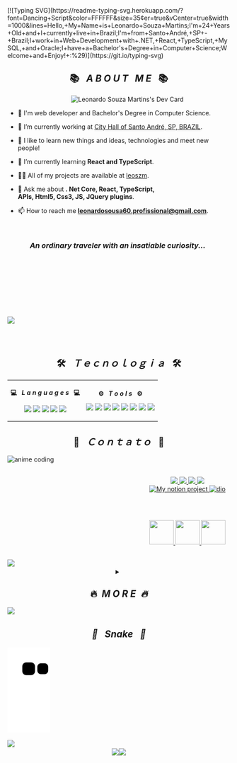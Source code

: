 <!--[![Typing SVG](https://readme-typing-svg.herokuapp.com/?font=Dancing+Script&color=FFFFFF&size=35&center=true&vCenter=true&width=1000&lines=Hello,+My+Name+is+Leonardo+Souza+Martins;I'm+24+Years+Old+and+i+currently+live+in+Brazil;I'm+From+Santo+André,+SP+-+Brazil;I+Work+in+Web+Development+with+.Net,React,Typescript,MySql+and+Oracle;I'm+Bachelor's+Degree+in+Computer+Science;Welcome+And+Enjoy!+:%29)](https://git.io/typing-svg)-->
<div>
[![Typing SVG](https://readme-typing-svg.herokuapp.com/?font=Dancing+Script&color=FFFFFF&size=35&center=true&vCenter=true&width=1000&lines=Hello,+My+Name+is+Leonardo+Souza+Martins;I'm+24+Years+Old+and+I+currently+live+in+Brazil;I'm+from+Santo+André,+SP+-+Brazil;I+work+in+Web+Development+with+.NET,+React,+TypeScript,+MySQL,+and+Oracle;I+have+a+Bachelor's+Degree+in+Computer+Science;Welcome+and+Enjoy!+:%29)](https://git.io/typing-svg)
</div>
<div>
 <h2 align="center">📚&ensp; <i>A B O U T &nbsp; M E</i> &ensp;📚</h2>

 <a href="https://app.daily.dev/Leoszm"><img align="right" src="https://api.daily.dev/devcards/e90a0c681151496590a67f7c8a244de1.png?r=7ep" width="360" alt="Leonardo Souza Martins's Dev Card"/></a>
 <br>
- 🤵 I'm web developer and Bachelor's Degree in Computer Science.

- 🔭 I’m currently working at [City Hall of Santo André, SP, BRAZIL](https://web.santoandre.sp.gov.br).

- 🤖 I like to learn new things and ideas, technologies and meet new people!

- 🌱 I’m currently learning **React and TypeScript**.

- 👨‍💻 All of my projects are available at [leoszm](https://github.com/leoszm?tab=repositories).

- 💬 Ask me about **. Net Core, React, TypeScript, <br>APIs, Html5, Css3, JS, JQuery plugins**.

- 📫 How to reach me **leonardosousa60.profissional@gmail.com**.
 <br>
 <h3>&nbsp;&nbsp;&nbsp;&nbsp;&nbsp;&nbsp;&nbsp;&nbsp;&nbsp;&nbsp;&nbsp;&ensp;<i>An ordinary traveler with an insatiable curiosity...</i>&ensp;</h3>

</div>
<br>
<br>
<br>
<h2></h2>
<h2 align="center" style="display: inline-block">
 <p align="center">
  <img width="300" src="https://profile-counter.glitch.me/leoszm/count.svg" />
 </p>
</h2>
<h2 align="center">🛠️&ensp; <i>Ｔｅｃｎｏｌｏｇｉａ</i> &ensp;🛠️</h2>
<div>
  <table>
    <th>
      <p align="center">
        <p align="center">💻&ensp; <i>L a n g u a g e s</i> &ensp;💻</p>
          <img src="https://img.shields.io/badge/react-%2320232a.svg?style=for-the-badge&logo=react&logoColor=%2361DAFB" />
          <img src="https://img.shields.io/badge/TypeScript-007ACC?style=for-the-badge&logo=typescript&logoColor=white">
          <img src="https://img.shields.io/badge/.NET-5C2D91?style=for-the-badge&logo=.net&logoColor=white" />
          <img src="https://img.shields.io/badge/javascript-%23323330.svg?style=for-the-badge&logo=javascript&logoColor=%23F7DF1E" />
          <img src="https://img.shields.io/badge/MySQL-00000F?style=for-the-badge&logo=mysql&logoColor=white" />
      </p>
    </th>
    <th>
      <p align="center">
      <p align="center">⚙️&ensp; <i>T o o l s</i> &ensp;⚙️</p>
        <img src="https://img.shields.io/badge/Visual_Studio-5C2D91?style=for-the-badge&logo=visual%20studio&logoColor=white" />
        <img src="https://img.shields.io/badge/Visual_Studio_Code-0078D4?style=for-the-badge&logo=visual%20studio%20code&logoColor=white" />
        <img src="https://img.shields.io/badge/Bootstrap-563D7C?style=for-the-badge&logo=bootstrap&logoColor=white" />
        <img src="https://img.shields.io/badge/Postman-FF6C37?style=for-the-badge&logo=postman&logoColor=white"/>
        <img src="https://img.shields.io/badge/-Swagger-%23Clojure?style=for-the-badge&logo=swagger&logoColor=white" />
        <img src="https://img.shields.io/badge/GIT-E44C30?style=for-the-badge&logo=git&logoColor=white" />
        <img src="https://img.shields.io/badge/GitHub-100000?style=for-the-badge&logo=github&logoColor=white" />
        <img src="https://img.shields.io/badge/GitLab-330F63?style=for-the-badge&logo=gitlab&logoColor=white" />
      </p>    
    </th>
  </table>
  <div>
   <h2></h2>
   <h2 align="center">🙋‍&ensp; <i>Ｃｏｎｔａｔｏ</i> &ensp;🙋‍</h2>
   <a>&nbsp;</a>
   <img align="left" width="310px" height="235px" src="./images/gifs/who-are-you.gif" alt="anime coding" />
    <div>
     <p align="center">
     <br>
     <a href="https://www.instagram.com/lleo_smz/" target="_blank">
      <img src="https://img.shields.io/badge/-Instagram-%23E4405F?style=for-the-badge&logo=instagram&logoColor=white">
     </a>
     <a href="https://www.linkedin.com/in/leoszm/" target="_blank">
      <img src="https://img.shields.io/badge/-LinkedIn-%230077B5?style=for-the-badge&logo=linkedin&logoColor=white" >
     </a>
     <a href="https://stackoverflow.com/users/20460025/leoszm">
      <img src="https://img.shields.io/badge/Stack%20Overflow-F58025?style=for-the-badge&logo=Stack%20Overflow&logoColor=white">
     </a>
     <a href="https://dev.to/leoszm" target="_blank">
      <img src="https://img.shields.io/badge/dev.to-0A0A0A?style=for-the-badge&logo=dev.to&logoColor=white" />
     </a>
     <a href="https://www.notion.so/049933406b6640188a8ddeaea910adcf" target="_blank">
      <img src="https://img.shields.io/badge/Notion-%23000000.svg?style=for-the-badge&logo=notion&logoColor=white" alt="My notion project" />
     </a>
     <a href="https://web.dio.me/users/leonardosousa60?tab=settings" target="_blank">
      <img src="./images/buttons/Captura de tela 2023-04-06 132024.png" alt="dio" target="_blank" width="55px"/>
     </a>
   </p>
   <br>
   <br>
   <p align="center">
    <a href="https://github.com/leoszm" target="_blank">
     <img height="55" width="55" src="./images/buttons/githublogo.png" alt=""/>
    </a>
    <a href="mailto:leonardosousa60.profissional@gmail.com" target="_blank">
     <img height="55" width="55" src="./images/buttons/gmailogo.png" alt=""/>
    </a>
    <a href="https://discordapp.com/users/702567755618189404" target="_blank">
     <img height="55" width="55" src="./images/buttons/discordlogo.png" alt=""/>
    </a>
   </p>
  </div>
 </div>
 <br>
 <img src="./images/gifs/borderseperator.gif">
 <details close>
  <summary align="center"><h2>&ensp;<strong>🔥&ensp;<i>M O R E<i>&ensp;🔥</strong>&ensp;</h2></summary>
  </br>
  <h2></h2>
<h2 align="center" style="display: inline-block">
<details close>
<summary>👨🏻‍💻&ensp; <i>Ｐｒｏｊｅｔｏｓ</i> &ensp;👨🏻‍💻</summary>
</br>
<img align="right" src="./images/gifs/cyberpunk.gif" height="505px" width="395px" alt="projects image">
<table height="495px" width="505px">
  <tr>
  <th>
  Professional Projects
  </th>
  </tr>
     <tr>
    <td>
    <a href="https://github.com/leoszm/Digital-Watch-Js" target="_blank">
      <img align="center" src="https://github-readme-stats.vercel.app/api/pin/?username=leoszm&repo=Digital-Watch-Js&theme=tokyonight&hide_border=true" />
    </a>
    </td>
  </tr>
     <tr>
    <td>
    <a href="https://github.com/leoszm/Consumo-API-NASA" target="_blank">
      <img align="center" src="https://github-readme-stats.vercel.app/api/pin/?username=leoszm&repo=Consumo-API-NASA&theme=tokyonight&hide_border=true" />
    </a>
    </td>
 </tr>
  <tr>
  <th>
  Learning projects
  </th>
  </tr>
  <tr>
    <td>
    <a href="https://github.com/leoszm/leoszm/" target="_blank">
      <img align="center" src="https://github-readme-stats.vercel.app/api/pin/?username=leoszm&repo=leoszm&theme=tokyonight&hide_border=true" />
    </a>
    </td>
  </tr>
 <tr>
    <td>
    <a href="https://github.com/leoszm/Conhecimento-em-Ferramentas" target="_blank">
      <img align="center" src="https://github-readme-stats.vercel.app/api/pin/?username=leoszm&repo=Conhecimento-em-Ferramentas&theme=tokyonight&hide_border=true" />
    </a>
    </td>
  </tr>
  <tr>
    <td>
    <a href="https://github.com/leoszm/Aprendizado-Csharp" target="_blank">
      <img align="center" src="https://github-readme-stats.vercel.app/api/pin/?username=leoszm&repo=Aprendizado-Csharp&theme=tokyonight&hide_border=true" />
    </a>
    </td>
  </tr>
   <tr>
    <td>
    <a href="https://github.com/leoszm/Ensino-aspnet" target="_blank">
      <img align="center" src="https://github-readme-stats.vercel.app/api/pin/?username=leoszm&repo=Ensino-aspnet&theme=tokyonight&hide_border=true" />
    </a>
    </td>
  </tr>
</table>
</details>
</h2>
<h2 align="center" style="display: inline-block"> <!-- <img src="./images/gifs/borderseperator.gif"> -->
<details close>
<summary>📈&ensp; <i>Ａｔｉｖｉｄａｄｅ</i> &ensp;📈</summary>
<br>
 <p align="center">
 <img src="https://streak-stats.demolab.com?user=leoszm&theme=dark&hide_border=true&border_radius=4.8&background=000000&stroke=0079fa&ring=270786&fire=0EAFDD&currStreakNum=2FD8E7&sideNums=2FD8E7&currStreakLabel=0079fa&sideLabels=2FD8E7&dates=0079fa" />
</p>
 <img width="49%" height="195px" src="https://github-readme-stats.vercel.app/api?username=leoszm&title_color=0079fa&text_color=2FD8E7&iconcolor=2FD8E7&bg_color=000000&show_icons=true&hide_border=true&count_private=true&border_radius=0" /> 
<img width="41%" height="195px" src="https://github-readme-stats.vercel.app/api/top-langs/?username=leoszm&layout=compact&hide_border=true&title_color=2049DD&text_color=2FD8E7&bg_color=000000" />
 <img src="https://github-profile-trophy.vercel.app/?username=leoszm&theme=algolia&no-frame=true&no-bg=true&row=1&column=7" width="100%" alt="Trophy" align="middle"  />

<div align="center">
 <img align="center" width="100%" src="https://github-readme-activity-graph.cyclic.app/graph?username=leoszm&custom_title=leoszm's%20GitHub%20Activity%20Graph&bg_color=000000&color=0079fa&line=2100fa&point=D626E7&area=true&hide_border=true">
 <br>
<p align="center">
<img width="100%" src="./images/gifs/loficity.gif" alt="Lofi Nightlife city scene" />
</p>
</div>
</details>
</br>
</details>
<img src="./images/gifs/borderseperator.gif">
<h2 align="center">🐍&ensp; <i>Snake</i> &ensp;🐍</summary></h2> 

![snake gif](https://github.com/leoszm/leoszm/blob/output/github-contribution-grid-snake.svg)

<img src="./images/gifs/borderseperator.gif">
<div align="center">
  <img src="https://i.kym-cdn.com/photos/images/original/002/429/796/96c.gif" width="75" /><img src="./images/buttons/license_mit_image.svg" width="150" /> <!--<img src="./images/girl_dancing_subaru.gif" width="75" /> -->
</div>
